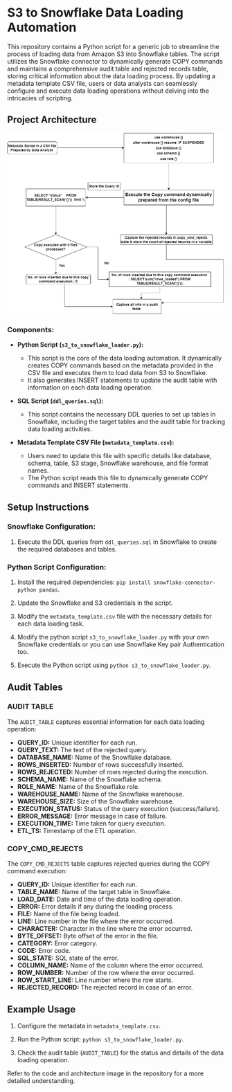 # S3 to Snowflake Data Loading Automation

This repository contains a Python script for a generic job to streamline the process of loading data from Amazon S3 into Snowflake tables. The script utilizes the Snowflake connector to dynamically generate COPY commands and maintains a comprehensive audit table and rejected records table, storing critical information about the data loading process. By updating a metadata template CSV file, users or data analysts can seamlessly configure and execute data loading operations without delving into the intricacies of scripting.

## Project Architecture

![Project Architecture](https://github.com/Sayanss99/Data_Loading/blob/main/Architecture%20%20of%20the%20generic%20Job%20to%20ingest%20data%20from%20s3%20to%20Snowflake.png)

### Components:
- **Python Script (`s3_to_snowflake_loader.py`):**
  - This script is the core of the data loading automation. It dynamically creates COPY commands based on the metadata provided in the CSV file and executes them to load data from S3 to Snowflake.
  - It also generates INSERT statements to update the audit table with information on each data loading operation.

- **SQL Script (`ddl_queries.sql`):**
  - This script contains the necessary DDL queries to set up tables in Snowflake, including the target tables and the audit table for tracking data loading activities.

- **Metadata Template CSV File (`metadata_template.csv`):**
  - Users need to update this file with specific details like database, schema, table, S3 stage, Snowflake warehouse, and file format names.
  - The Python script reads this file to dynamically generate COPY commands and INSERT statements.

## Setup Instructions

### Snowflake Configuration:
1. Execute the DDL queries from `ddl_queries.sql` in Snowflake to create the required databases and tables.

### Python Script Configuration:
1. Install the required dependencies: `pip install snowflake-connector-python pandas`.

2. Update the Snowflake and S3 credentials in the script.

3. Modify the `metadata_template.csv` file with the necessary details for each data loading task.

4. Modify the python script `s3_to_snowflake_loader.py` with your own Snowflake credentials or you can use Snowflake Key pair Authentication too.
   
5. Execute the Python script using `python s3_to_snowflake_loader.py`.

## Audit Tables

### AUDIT TABLE
The `AUDIT_TABLE` captures essential information for each data loading operation:

- **QUERY_ID:** Unique identifier for each run.
- **QUERY_TEXT:** The text of the rejected query.
- **DATABASE_NAME:** Name of the Snowflake database.
- **ROWS_INSERTED:** Number of rows successfully inserted.
- **ROWS_REJECTED:** Number of rows rejected during the execution.
- **SCHEMA_NAME:** Name of the Snowflake schema.
- **ROLE_NAME:** Name of the Snowflake role.
- **WAREHOUSE_NAME:** Name of the Snowflake warehouse.
- **WAREHOUSE_SIZE:** Size of the Snowflake warehouse.
- **EXECUTION_STATUS:** Status of the query execution (success/failure).
- **ERROR_MESSAGE:** Error message in case of failure.
- **EXECUTION_TIME:** Time taken for query execution.
- **ETL_TS:** Timestamp of the ETL operation.

### COPY_CMD_REJECTS

The `COPY_CMD_REJECTS` table captures rejected queries during the COPY command execution:

- **QUERY_ID:** Unique identifier for each run.
- **TABLE_NAME:** Name of the target table in Snowflake.
- **LOAD_DATE:** Date and time of the data loading operation.
- **ERROR:** Error details if any during the loading process.
- **FILE:** Name of the file being loaded.
- **LINE:** Line number in the file where the error occurred.
- **CHARACTER:** Character in the line where the error occurred.
- **BYTE_OFFSET:** Byte offset of the error in the file.
- **CATEGORY:** Error category.
- **CODE:** Error code.
- **SQL_STATE:** SQL state of the error.
- **COLUMN_NAME:** Name of the column where the error occurred.
- **ROW_NUMBER:** Number of the row where the error occurred.
- **ROW_START_LINE:** Line number where the row starts.
- **REJECTED_RECORD:** The rejected record in case of an error.

## Example Usage

1. Configure the metadata in `metadata_template.csv`.

2. Run the Python script: `python s3_to_snowflake_loader.py`.

3. Check the audit table (`AUDIT_TABLE`) for the status and details of the data loading operation.

Refer to the code and architecture image in the repository for a more detailed understanding.
